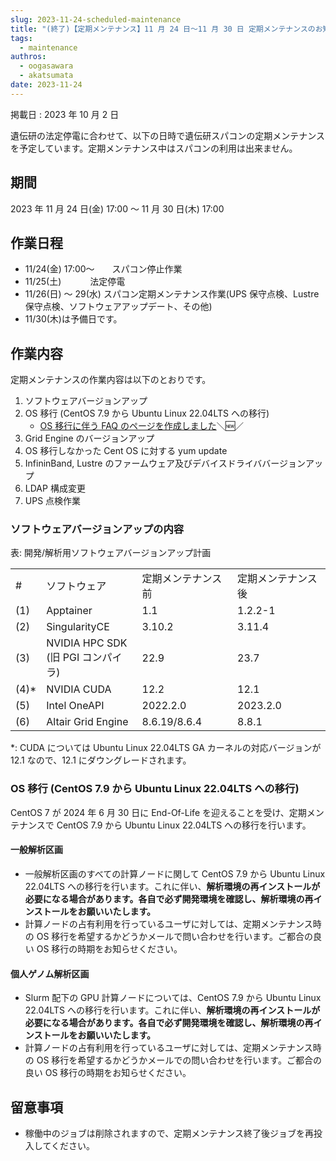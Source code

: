 ```yaml
---
slug: 2023-11-24-scheduled-maintenance
title: "(終了)【定期メンテナンス】11 月 24 日～11 月 30 日 定期メンテナンスのお知らせ"
tags:
  - maintenance
authros:
  - oogasawara
  - akatsumata
date: 2023-11-24
---
```


掲載日 : 2023 年 10 月 2 日


遺伝研の法定停電に合わせて、以下の日時で遺伝研スパコンの定期メンテナンスを予定しています。定期メンテナンス中はスパコンの利用は出来ません。


## 期間

2023 年 11 月 24 日(金) 17:00 ～ 11 月 30 日(木) 17:00

## 作業日程

- 11/24(金) 17:00～　　スパコン停止作業
- 11/25(土)      　　　法定停電
- 11/26(日) ～ 29(水)   スパコン定期メンテナンス作業(UPS 保守点検、Lustre 保守点検、ソフトウェアアップデート、その他)
- 11/30(木)は予備日です。

## 作業内容

定期メンテナンスの作業内容は以下のとおりです。

1. ソフトウェアバージョンアップ 
2. OS 移行 (CentOS 7.9 から Ubuntu Linux 22.04LTS への移行)
    - [OS 移行に伴う FAQ のページを作成しました](/faq/faq_os_migration)＼&#x1f195;／
3. Grid Engine のバージョンアップ 
4. OS 移行しなかった Cent OS に対する yum update 
5. InfininBand, Lustre のファームウェア及びデバイスドライババージョンアップ 
6. LDAP 構成変更 
7. UPS 点検作業

### ソフトウェアバージョンアップの内容

表: 開発/解析用ソフトウェアバージョンアップ計画

<table>
<tr>
  <td>#</td>
  <td>ソフトウェア</td>
  <td>定期メンテナンス前</td>
  <td>定期メンテナンス後</td>
</tr>

<tr>
  <td>(1)</td>
  <td>Apptainer</td>
  <td>1.1</td>
  <td>1.2.2-1</td>
</tr>

<tr>
  <td>(2)</td>
  <td>SingularityCE</td>
  <td>3.10.2</td>
  <td>3.11.4</td>
</tr>

<tr>
  <td>(3)</td>
  <td>NVIDIA HPC SDK<br/>(旧 PGI コンパイラ)	</td>
  <td>22.9</td>
  <td>23.7</td>
</tr>

<tr>
  <td>(4)*</td>
  <td>NVIDIA CUDA</td>
  <td>12.2</td>
  <td>12.1</td>
</tr>

<tr>
  <td>(5)</td>
  <td>Intel OneAPI</td>
  <td>2022.2.0</td>
  <td>2023.2.0</td>
</tr>

<tr>
  <td>(6)</td>
  <td>Altair Grid Engine</td>
  <td>8.6.19/8.6.4</td>
  <td>8.8.1</td>
</tr>

</table>

*: CUDA については Ubuntu Linux 22.04LTS GA カーネルの対応バージョンが 12.1 なので、12.1 にダウングレードされます。


### OS 移行 (CentOS 7.9 から Ubuntu Linux 22.04LTS への移行)

CentOS 7 が 2024 年 6 月 30 日に End-Of-Life を迎えることを受け、定期メンテナンスで CentOS 7.9 から Ubuntu Linux 22.04LTS への移行を行います。

#### 一般解析区画
-	一般解析区画のすべての計算ノードに関して CentOS 7.9 から Ubuntu Linux 22.04LTS への移行を行います。これに伴い、**解析環境の再インストールが必要になる場合があります。各自で必ず開発環境を確認し、解析環境の再インストールをお願いいたします。**
-	計算ノードの占有利用を行っているユーザに対しては、定期メンテナンス時の OS 移行を希望するかどうかメールで問い合わせを行います。ご都合の良い OS 移行の時期をお知らせください。


#### 個人ゲノム解析区画

-	Slurm 配下の GPU 計算ノードについては、CentOS 7.9 から Ubuntu Linux 22.04LTS への移行を行います。これに伴い、**解析環境の再インストールが必要になる場合があります。各自で必ず開発環境を確認し、解析環境の再インストールをお願いいたします。**
-	計算ノードの占有利用を行っているユーザに対しては、定期メンテナンス時の OS 移行を希望するかどうかメールでの問い合わせを行います。ご都合の良い OS 移行の時期をお知らせください。


## 留意事項
- 稼働中のジョブは削除されますので、定期メンテナンス終了後ジョブを再投入してください。
